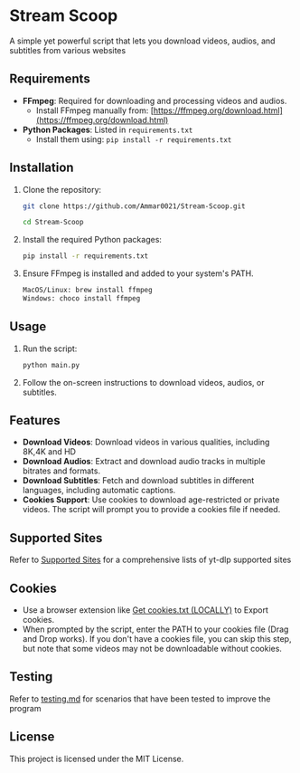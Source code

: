 # Stream Scoop

A simple yet powerful script that lets you download videos, audios, and subtitles from various websites

## Requirements

- **FFmpeg**: Required for downloading and processing videos and audios.
  - Install FFmpeg manually from: [https://ffmpeg.org/download.html](https://ffmpeg.org/download.html)
- **Python Packages**: Listed in `requirements.txt`
  - Install them using: `pip install -r requirements.txt`

## Installation

1. Clone the repository:
    ```sh
    git clone https://github.com/Ammar0021/Stream-Scoop.git
    ```
    ```sh
    cd Stream-Scoop
    ```

2. Install the required Python packages:
    ```sh
    pip install -r requirements.txt
    ```

3. Ensure FFmpeg is installed and added to your system's PATH.
    ```sh
    MacOS/Linux: brew install ffmpeg 
    Windows: choco install ffmpeg

## Usage

1. Run the script:
    ```sh
    python main.py
    ```

2. Follow the on-screen instructions to download videos, audios, or subtitles.

## Features

- **Download Videos**: Download videos in various qualities, including 8K,4K and HD
- **Download Audios**: Extract and download audio tracks in multiple bitrates and formats.
- **Download Subtitles**:  Fetch and download subtitles in different languages, including automatic captions.
- **Cookies Support**: Use cookies to download age-restricted or private videos. The script will prompt you to provide a cookies file if needed.

## Supported Sites

Refer to [Supported Sites](supportedsites.md) for a comprehensive lists of yt-dlp supported sites 

## Cookies

- Use a browser extension like [Get cookies.txt (LOCALLY)](https://chromewebstore.google.com/detail/get-cookiestxt-locally/cclelndahbckbenkjhflpdbgdldlbecc) to Export cookies.
- When prompted by the script, enter the PATH to your cookies file (Drag and Drop works). If you don't have a cookies file, you can skip this step, but note that some videos may not be downloadable without cookies.

## Testing

Refer to [testing.md](testing.md) for scenarios that have been tested to improve the program 

## License

This project is licensed under the MIT License.
